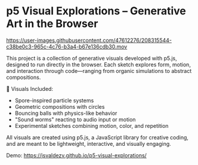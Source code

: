 # p5 Visual Explorations – Generative Art in the Browser

https://user-images.githubusercontent.com/47612276/208315544-c38be0c3-965c-4c76-b3a4-b67e136cdb30.mov

This project is a collection of generative visuals developed with p5.js, designed to run directly in the browser. Each sketch explores form, motion, and interaction through code—ranging from organic simulations to abstract compositions.

🎨 Visuals Included:

- Spore-inspired particle systems
- Geometric compositions with circles
- Bouncing balls with physics-like behavior
- "Sound worms" reacting to audio input or motion
- Experimental sketches combining motion, color, and repetition

All visuals are created using p5.js, a JavaScript library for creative coding, and are meant to be lightweight, interactive, and visually engaging.

Demo: https://jsvaldezv.github.io/p5-visual-explorations/
